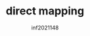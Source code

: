 ---
author: inf2021148
title: direct mapping
caption: Η απευθείας απεικόνιση είναι μια διαδικασία που χρησιμοποιείται για την εκχώρηση κάθε μπλοκ μνήμης στην κύρια μνήμη σε μια συγκεκριμένη γραμμή της κρυφής μνήμης. Εάν μια γραμμή είναι ήδη γεμάτη με ένα μπλοκ μνήμης και πρέπει να φορτωθεί ένα νέο μπλοκ, τότε το παλιό μπλοκ απορρίπτεται από τη μνήμη cache. Το σχήμα δείχνει πώς αντιστοιχίζονται πολλαπλά μπλοκ από το παράδειγμα σε κάθε γραμμή της κρυφής μνήμης. Ακριβώς όπως ο εντοπισμός μιας λέξης μέσα σε ένα μπλοκ, τα bits λαμβάνονται από τη διεύθυνση της κύριας μνήμης για να περιγράψουν μοναδικά τη γραμμή στη κρυφή μνήμη όπου μπορεί να αποθηκευτεί ένα μπλοκ.
license_url: https://www.tutorialspoint.com/what-is-direct-mapping-process-in-computer-architecture
license_text: tutorialspoint
categories:
  - Apple iPod 
tags:
  - Main Memory
  - Cache
---